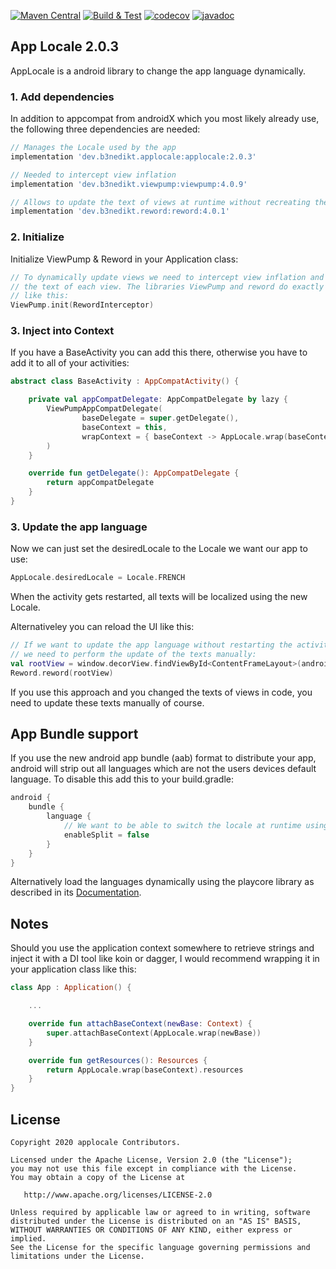 
[![Maven Central](https://maven-badges.herokuapp.com/maven-central/dev.b3nedikt.applocale/applocale/badge.svg)](https://maven-badges.herokuapp.com/maven-central/dev.b3nedikt.applocale/applocale)
[![Build & Test](https://github.com/B3nedikt/AppLocale/actions/workflows/build-and-test.yaml/badge.svg)](https://github.com/B3nedikt/AppLocale/actions/workflows/build-and-test.yaml)
[![codecov](https://codecov.io/gh/B3nedikt/applocale/branch/master/graph/badge.svg)](https://codecov.io/gh/B3nedikt/applocale)
[![javadoc](https://javadoc.io/badge2/dev.b3nedikt.applocale/applocale/javadoc.svg)](https://javadoc.io/doc/dev.b3nedikt.applocale/applocale)

## App Locale 2.0.3

AppLocale is a android library to change the app language dynamically.

### 1. Add dependencies

In addition to appcompat from androidX which you most likely already use,
the following three dependencies are needed:

```groovy
// Manages the Locale used by the app
implementation 'dev.b3nedikt.applocale:applocale:2.0.3'

// Needed to intercept view inflation
implementation 'dev.b3nedikt.viewpump:viewpump:4.0.9'

// Allows to update the text of views at runtime without recreating the activity
implementation 'dev.b3nedikt.reword:reword:4.0.1'
```

### 2. Initialize

Initialize ViewPump & Reword in your Application class:

```kotlin
// To dynamically update views we need to intercept view inflation and update
// the text of each view. The libraries ViewPump and reword do exactly that when setup
// like this:
ViewPump.init(RewordInterceptor)
```

### 3. Inject into Context

If you have a BaseActivity you can add this there, otherwise you have to add it to all of your activities:

```kotlin
abstract class BaseActivity : AppCompatActivity() {

    private val appCompatDelegate: AppCompatDelegate by lazy {
        ViewPumpAppCompatDelegate(
                baseDelegate = super.getDelegate(),
                baseContext = this,
                wrapContext = { baseContext -> AppLocale.wrap(baseContext) }
        )
    }

    override fun getDelegate(): AppCompatDelegate {
        return appCompatDelegate
    }
}
```

### 3. Update the app language

Now we can just set the desiredLocale to the Locale we want our app to use:

```kotlin
AppLocale.desiredLocale = Locale.FRENCH
```

When the activity gets restarted, all texts will be localized using the new Locale.

Alternativeley you can reload the UI like this:

```kotlin
// If we want to update the app language without restarting the activity,
// we need to perform the update of the texts manually:
val rootView = window.decorView.findViewById<ContentFrameLayout>(android.R.id.content)
Reword.reword(rootView)
```

If you use this approach and you changed the texts of views in code, you need to update these
texts manually of course.

## App Bundle support

If you use the new android app bundle (aab) format to distribute your app, android
will strip out all languages which are not the users devices default language.
To disable this add this to your build.gradle:

```groovy
android {
    bundle {
        language {
            // We want to be able to switch the locale at runtime using AppLocale!
            enableSplit = false
        }
    }
}
```

Alternatively load the languages dynamically using the playcore library as described in its
[Documentation](https://developer.android.com/guide/playcore/dynamic-delivery#lang_resources).

## Notes

Should you use the application context somewhere to retrieve strings
and inject it with a DI tool like koin or dagger, I would recommend wrapping it in your
application class like this:

```kotlin
class App : Application() {

    ...

    override fun attachBaseContext(newBase: Context) {
        super.attachBaseContext(AppLocale.wrap(newBase))
    }

    override fun getResources(): Resources {
        return AppLocale.wrap(baseContext).resources
    }
}
```

## License

```
Copyright 2020 applocale Contributors.

Licensed under the Apache License, Version 2.0 (the "License");
you may not use this file except in compliance with the License.
You may obtain a copy of the License at

   http://www.apache.org/licenses/LICENSE-2.0

Unless required by applicable law or agreed to in writing, software
distributed under the License is distributed on an "AS IS" BASIS,
WITHOUT WARRANTIES OR CONDITIONS OF ANY KIND, either express or implied.
See the License for the specific language governing permissions and
limitations under the License.
```

